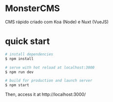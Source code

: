 MonsterCMS
===========

CMS rápido criado com Koa (Node) e Nuxt (VueJS) 


quick start
=============

``` bash
# install dependencies
$ npm install

# serve with hot reload at localhost:3000
$ npm run dev

# build for production and launch server
$ npm start
```
Then, access it at http://localhost:3000/
